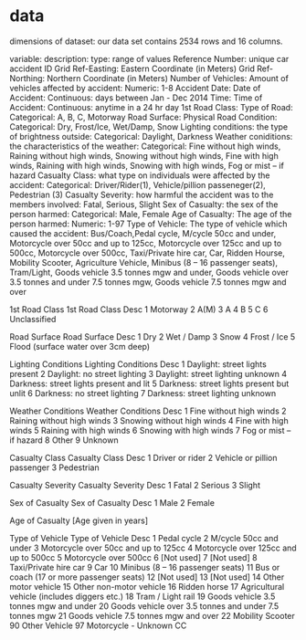 # data

dimensions of dataset: our data set contains 2534 rows and 16 columns. 

variable: description: type: range of values
Reference Number: unique car accident ID
Grid Ref-Easting: Eastern Coordinate (in Meters)
Grid Ref-Northing: Northern Coordinate (in Meters)
Number of Vehicles: Amount of vehicles affected by accident: Numeric: 1-8
Accident Date: Date of Accident: Continuous: days between Jan - Dec 2014
Time: Time of Accident: Continuous: anytime in a 24 hr day
1st Road Class: Type of Road: Categorical: A, B, C, Motorway
Road Surface: Physical Road Condition: Categorical: Dry, Frost/Ice, Wet/Damp, Snow
Lighting conditions: the type of brightness outside: Categorical: Daylight, Darkness
Weather coniditions: the characteristics of the weather: Categorical: Fine without high winds, Raining without high winds, Snowing without high winds, Fine with high winds, Raining with high winds, Snowing with high winds, Fog or mist – if hazard 
Casualty Class: what type on individuals were affected by the accident: Categorical: Driver/Rider(1), Vehicle/pillion passeneger(2), Pedestrian (3)
Casualty Severity: how harmful the accident was to the members involved: Fatal, Serious, Slight
Sex of Casualty: the sex of the person harmed: Categorical: Male, Female
Age of Casualty: The age of the person harmed: Numeric: 1-97
Type of Vehicle: The type of vehicle which caused the accident: Bus/Coach,Pedal cycle, M/cycle 50cc and under, Motorcycle over 50cc and up to 125cc,	Motorcycle over 125cc and up to 500cc,	Motorcycle over 500cc, Taxi/Private hire car, Car, Ridden Hourse, Mobility Scooter, Agriculture Vehicle, 	Minibus (8 – 16 passenger seats), Tram/Light, Goods vehicle 3.5 tonnes mgw and under, Goods vehicle over 3.5 tonnes and under 7.5 tonnes mgw, Goods vehicle 7.5 tonnes mgw and over
 


1st Road Class	1st Road Class Desc
1	Motorway
2	A(M)
3	A
4	B
5	C
6	Unclassified
	
Road Surface	Road Surface Desc
1	Dry
2	Wet / Damp
3	Snow
4	Frost / Ice
5	Flood (surface water over 3cm deep)
	
Lighting Conditions	Lighting Conditions Desc
1	Daylight: street lights present
2	Daylight: no street lighting
3	Daylight: street lighting unknown
4	Darkness: street lights present and lit
5	Darkness: street lights present but unlit
6	Darkness: no street lighting
7	Darkness: street lighting unknown
	
Weather Conditions	Weather Conditions Desc
1	Fine without high winds
2	Raining without high winds
3	Snowing without high winds
4	Fine with high winds
5	Raining with high winds
6	Snowing with high winds
7	Fog or mist – if hazard
8	Other
9	Unknown
	
Casualty Class	Casualty Class Desc
1	Driver or rider
2	Vehicle or pillion passenger
3	Pedestrian
	
Casualty Severity	Casualty Severity Desc
1	Fatal
2	Serious
3	Slight
	
Sex of Casualty	Sex of Casualty Desc
1	Male
2	Female
	
Age of Casualty	
[Age given in years]	
	
Type of Vehicle	Type of Vehicle Desc
1	Pedal cycle
2	M/cycle 50cc and under
3	Motorcycle over 50cc and up to 125cc
4	Motorcycle over 125cc and up to 500cc
5	Motorcycle over 500cc
6	[Not used]
7	[Not used]
8	Taxi/Private hire car
9	Car
10	Minibus (8 – 16 passenger seats)
11	Bus or coach (17 or more passenger seats)
12	[Not used]
13	[Not used]
14	Other motor vehicle
15	Other non-motor vehicle
16	Ridden horse
17	Agricultural vehicle (includes diggers etc.)
18	Tram / Light rail
19	Goods vehicle 3.5 tonnes mgw and under
20	Goods vehicle over 3.5 tonnes and under 7.5 tonnes mgw
21	Goods vehicle 7.5 tonnes mgw and over
22	Mobility Scooter
90	Other Vehicle 
97	Motorcycle - Unknown CC